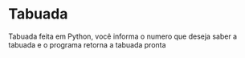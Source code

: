 # Tabuada
Tabuada feita em Python, você informa o numero que deseja saber a tabuada e o programa retorna a tabuada pronta
